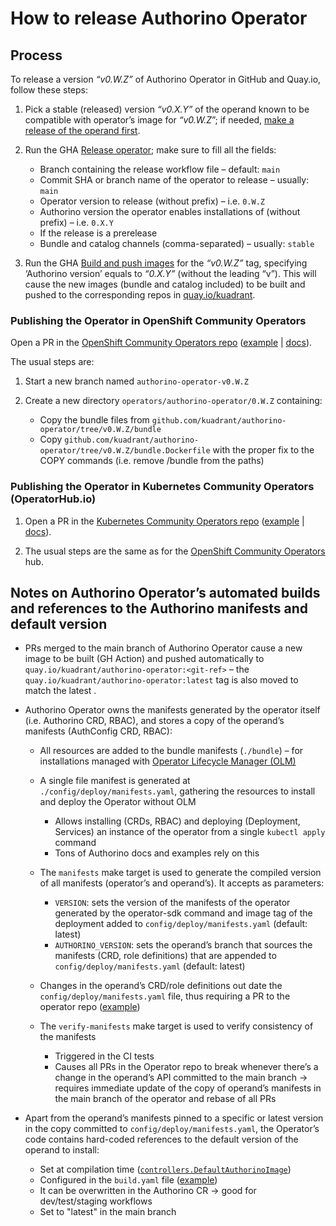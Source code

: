 # How to release Authorino Operator

## Process

To release a version _“v0.W.Z”_ of Authorino Operator in GitHub and Quay.io, follow these steps:

1. Pick a stable (released) version _“v0.X.Y”_ of the operand known to be compatible with operator’s image for _“v0.W.Z_”;
if needed, [make a release of the operand first](https://github.com/Kuadrant/authorino/blob/main/RELEASE.md).

2. Run the GHA [Release operator](https://github.com/Kuadrant/authorino-operator/actions/workflows/release.yaml); make
sure to fill all the fields:

   * Branch containing the release workflow file – default: `main`
   * Commit SHA or branch name of the operator to release – usually: `main`
   * Operator version to release (without prefix) – i.e. `0.W.Z`
   * Authorino version the operator enables installations of (without prefix) – i.e. `0.X.Y`
   * If the release is a prerelease
   * Bundle and catalog channels (comma-separated) – usually: `stable`

3. Run the GHA [Build and push images](https://github.com/Kuadrant/authorino-operator/actions/workflows/build-images.yaml)
for the _“v0.W.Z”_ tag, specifying ‘Authorino version’ equals to _“0.X.Y”_ (without the leading “v”). This will cause the
new images (bundle and catalog included) to be built and pushed to the corresponding repos in
[quay.io/kuadrant](https://quay.io/organization/kuadrant).


### Publishing the Operator in OpenShift Community Operators
Open a PR in the [OpenShift Community Operators repo](http://github.com/redhat-openshift-ecosystem/community-operators-prod)
([example](https://github.com/redhat-openshift-ecosystem/community-operators-prod/pull/1595) |
[docs](https://redhat-openshift-ecosystem.github.io/community-operators-prod/operator-release-process/)).

The usual steps are:

1. Start a new branch named `authorino-operator-v0.W.Z`

2. Create a new directory `operators/authorino-operator/0.W.Z` containing:

   * Copy the bundle files from `github.com/kuadrant/authorino-operator/tree/v0.W.Z/bundle`
   * Copy `github.com/kuadrant/authorino-operator/tree/v0.W.Z/bundle.Dockerfile` with the proper fix to the COPY commands
   (i.e. remove /bundle from the paths)

### Publishing the Operator in Kubernetes Community Operators (OperatorHub.io)

1. Open a PR in the [Kubernetes Community Operators repo](https://github.com/k8s-operatorhub/community-operators)
([example](https://github.com/k8s-operatorhub/community-operators/pull/1655) | [docs](https://operatorhub.io/contribute)).

2. The usual steps are the same as for the
[OpenShift Community Operators](https://docs.google.com/document/d/1tLveyv8Zwe0wKyfUTWOlEnFeMB5aVGqIVDUjVYWax0U/edit#heading=h.b5tapxn4sbk5)
hub.


## Notes on Authorino Operator’s automated builds and references to the Authorino manifests and default version

* PRs merged to the main branch of Authorino Operator cause a new image to be built (GH Action) and pushed automatically
to `quay.io/kuadrant/authorino-operator:<git-ref>` – the `quay.io/kuadrant/authorino-operator:latest` tag is also moved
to match the latest <git-ref>.

* Authorino Operator owns the manifests generated by the operator itself (i.e. Authorino CRD, RBAC), and stores a copy
  of the operand’s manifests (AuthConfig CRD, RBAC):

  * All resources are added to the bundle manifests (`./bundle`) – for installations managed with
  [Operator Lifecycle Manager (OLM)](https://olm.operatorframework.io/)
  * A single file manifest is generated at `./config/deploy/manifests.yaml`, gathering the resources to install and deploy
  the Operator without OLM
    * Allows installing (CRDs, RBAC) and deploying (Deployment, Services) an instance of the operator from a single
    `kubectl apply` command
    * Tons of Authorino docs and examples rely on this
  * The `manifests` make target is used to generate the compiled version of all manifests (operator’s and operand’s).
  It accepts as parameters:
  
    * `VERSION`: sets the version of the manifests of the operator generated by the operator-sdk command and image tag of
    the deployment added to `config/deploy/manifests.yaml` (default: latest)
    * `AUTHORINO_VERSION`: sets the operand’s branch that sources the manifests (CRD, role definitions) that are appended
    to `config/deploy/manifests.yaml` (default: latest)
  
  * Changes in the operand’s CRD/role definitions out date the `config/deploy/manifests.yaml` file, thus requiring a PR to
  the operator repo ([example](https://github.com/Kuadrant/authorino-operator/pull/68))
  
  * The `verify-manifests` make target is used to verify consistency of the manifests
    * Triggered in the CI tests
    * Causes all PRs in the Operator repo to break whenever there’s a change in the operand’s API committed to the main
    branch → requires immediate update of the copy of operand’s manifests in the main branch of the operator and rebase
    of all PRs
    
* Apart from the operand’s manifests pinned to a specific or latest version in the copy committed to
`config/deploy/manifests.yaml`, the Operator’s code contains hard-coded references to the default version of the operand
to install:
  * Set at compilation time ([`controllers.DefaultAuthorinoImage`](https://github.com/Kuadrant/authorino-operator/blob/03b42633627337bc7d908e36e579340a0d8e12fb/controllers/constants.go#L95))
  * Configured in the `build.yaml` file ([example](https://github.com/Kuadrant/authorino-operator/blob/release-v0.10.0/build.yaml))
  * It can be overwritten in the Authorino CR → good for dev/test/staging workflows
  * Set to "latest" in the main branch
